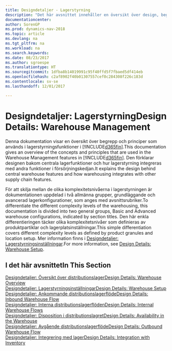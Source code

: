 ```yaml
---
title: Designdetaljer - Lagerstyrning
description: "Det här avsnittet innehåller en översikt över design, begrepp och metoder sombakom lagerhanteringsfunktionerna i [!INCLUDE[d365fin](includes/d365fin_md.md)]."
documentationcenter: 
author: SorenGP
ms.prod: dynamics-nav-2018
ms.topic: article
ms.devlang: na
ms.tgt_pltfrm: na
ms.workload: na
ms.search.keywords: 
ms.date: 08/23/2017
ms.author: sgroespe
ms.translationtype: HT
ms.sourcegitcommit: 1dfba8b14019991c95f40ffd5f7fbaed5df414eb
ms.openlocfilehash: c2af8902f40b01307557cef0c284308f226c183d
ms.contentlocale: sv-se
ms.lasthandoff: 12/01/2017

---
```

# <a name="design-details-warehouse-management"></a><span data-ttu-id="65c5c-103">Designdetaljer: Lagerstyrning</span><span class="sxs-lookup"><span data-stu-id="65c5c-103">Design Details: Warehouse Management</span></span>
<span data-ttu-id="65c5c-104">Denna dokumentation visar en översikt över begrepp och principer som används i lagerstyrningsfunktioner i [!INCLUDE[d365fin](includes/d365fin_md.md)].</span><span class="sxs-lookup"><span data-stu-id="65c5c-104">This documentation gives an overview of the concepts and principles that are used in the Warehouse Management features in [!INCLUDE[d365fin](includes/d365fin_md.md)].</span></span> <span data-ttu-id="65c5c-105">Den förklarar designen bakom centrala lagerfunktioner och hur lagerstyrning integreras med andra funktioner i försörjningskedjan.</span><span class="sxs-lookup"><span data-stu-id="65c5c-105">It explains the design behind central warehouse features and how warehousing integrates with other supply chain features.</span></span>  

<span data-ttu-id="65c5c-106">För att skilja mellan de olika komplexitetsnivåerna i lagerstyrningen är dokumentationen uppdelad i två allmänna grupper, grundläggande och avancerad lagerkonfigurationer, som anges med avsnittsrubriker.</span><span class="sxs-lookup"><span data-stu-id="65c5c-106">To differentiate the different complexity levels of the warehousing, this documentation is divided into two general groups, Basic and Advanced warehouse configurations, indicated by section titles.</span></span> <span data-ttu-id="65c5c-107">Den här enkla differentieringen täcker olika komplexitetsnivåer som definieras av produktpartiklar och lagerplatsinställningar.</span><span class="sxs-lookup"><span data-stu-id="65c5c-107">This simple differentiation covers different complexity levels as defined by product granules and location setup.</span></span> <span data-ttu-id="65c5c-108">Mer information finns i [Designdetaljer: Lagerstyrningsinställningar](design-details-warehouse-setup.md).</span><span class="sxs-lookup"><span data-stu-id="65c5c-108">For more information, see [Design Details: Warehouse Setup](design-details-warehouse-setup.md).</span></span>  

## <a name="in-this-section"></a><span data-ttu-id="65c5c-109">I det här avsnittet</span><span class="sxs-lookup"><span data-stu-id="65c5c-109">In This Section</span></span>  
[<span data-ttu-id="65c5c-110">Designdetaljer: Översikt över distributionslager</span><span class="sxs-lookup"><span data-stu-id="65c5c-110">Design Details: Warehouse Overview</span></span>](design-details-warehouse-overview.md)  
[<span data-ttu-id="65c5c-111">Designdetaljer: Lagerstyrningsinställningar</span><span class="sxs-lookup"><span data-stu-id="65c5c-111">Design Details: Warehouse Setup</span></span>](design-details-warehouse-setup.md)  
[<span data-ttu-id="65c5c-112">Designdetaljer: Ankommande distributionslagerflöde</span><span class="sxs-lookup"><span data-stu-id="65c5c-112">Design Details: Inbound Warehouse Flow</span></span>](design-details-inbound-warehouse-flow.md)  
[<span data-ttu-id="65c5c-113">Designdetaljer: Interna distributionslagerflöden</span><span class="sxs-lookup"><span data-stu-id="65c5c-113">Design Details: Internal Warehouse Flows</span></span>](design-details-internal-warehouse-flows.md)  
[<span data-ttu-id="65c5c-114">Designdetaljer: Disposition i distributionslagret</span><span class="sxs-lookup"><span data-stu-id="65c5c-114">Design Details: Availability in the Warehouse</span></span>](design-details-availability-in-the-warehouse.md)  
[<span data-ttu-id="65c5c-115">Designdetaljer: Avgående distributionslagerflöde</span><span class="sxs-lookup"><span data-stu-id="65c5c-115">Design Details: Outbound Warehouse Flow</span></span>](design-details-outbound-warehouse-flow.md)  
[<span data-ttu-id="65c5c-116">Designdetaljer: Integrering med lager</span><span class="sxs-lookup"><span data-stu-id="65c5c-116">Design Details: Integration with Inventory</span></span>](design-details-integration-with-inventory.md)

